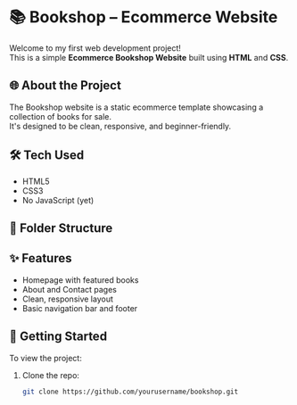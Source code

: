 # 📚 Bookshop – Ecommerce Website

Welcome to my first web development project!  
This is a simple **Ecommerce Bookshop Website** built using **HTML** and **CSS**.

## 🌐 About the Project

The Bookshop website is a static ecommerce template showcasing a collection of books for sale.  
It's designed to be clean, responsive, and beginner-friendly.

## 🛠️ Tech Used

- HTML5
- CSS3
- No JavaScript (yet)

## 📁 Folder Structure


## ✨ Features

- Homepage with featured books
- About and Contact pages
- Clean, responsive layout
- Basic navigation bar and footer

## 🚀 Getting Started

To view the project:

1. Clone the repo:
   ```bash
   git clone https://github.com/yourusername/bookshop.git
